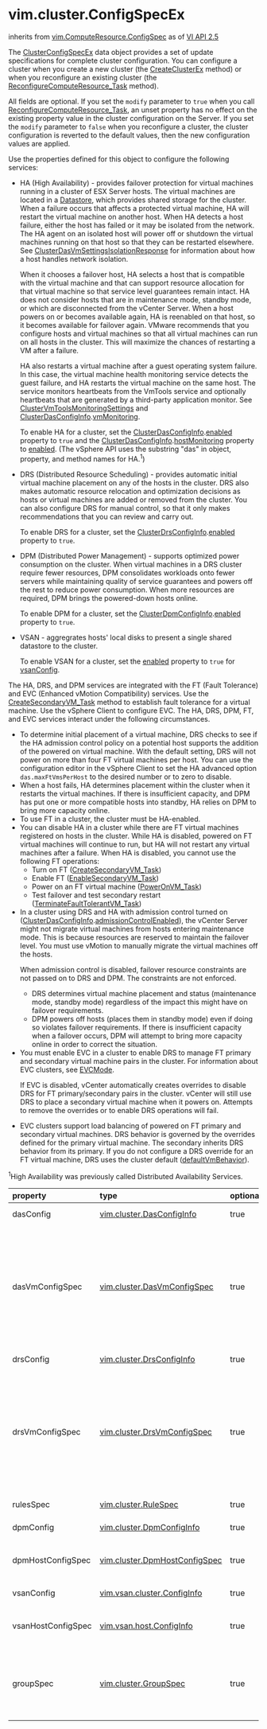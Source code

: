 vim.cluster.ConfigSpecEx
========================
inherits from [vim.ComputeResource.ConfigSpec](docs/vim.ComputeResource.ConfigSpec.md)
as of [VI API 2.5](vim.version.md#vim.version.version2)


The <a href="vim.cluster.ConfigSpecEx.md">ClusterConfigSpecEx</a> data object provides a set of update   specifications for complete cluster configuration.   You can configure a cluster when you create a new cluster   (the <a href="vim.Folder.md#createClusterEx">CreateClusterEx</a> method) or when you   reconfigure an existing cluster   (the <a href="vim.ComputeResource.md#reconfigureEx">ReconfigureComputeResource_Task</a> method).   <p>   All fields are optional. If you set the <code>modify</code>   parameter to <code>true</code> when you call   <a href="vim.ComputeResource.md#reconfigureEx">ReconfigureComputeResource_Task</a>, an unset property has no effect   on the existing property value in the cluster configuration on the Server.   If you set the <code>modify</code> parameter to <code>false</code> when you   reconfigure a cluster, the cluster configuration is reverted to the default   values, then the new configuration values are applied.   <p>   Use the properties defined for this object to configure   the following services:   <ul>     <li>HA (High Availability) -         provides failover protection for virtual machines         running in a cluster of ESX Server hosts.         The virtual machines are located in a <a href="vim.Datastore.md">Datastore</a>, which         provides shared storage for the cluster.         When a failure occurs that affects a protected virtual machine,         HA will restart the virtual machine on another host.         When HA detects a host failure, either the host has failed or it may be         isolated from the network. The HA agent on an isolated host will power off         or shutdown the virtual machines running on that host so that they         can be restarted elsewhere.         See <a href="vim.cluster.DasVmSettings.IsolationResponse.md">ClusterDasVmSettingsIsolationResponse</a> for information         about how a host handles network isolation.         <p>         When it chooses a failover host, HA selects a host that is compatible         with the virtual machine and that can support resource allocation for         that virtual machine so that service level guarantees remain intact.         HA does not consider hosts that are in maintenance mode, standby mode,         or which are disconnected from the vCenter Server. When a host powers         on or becomes available again, HA is reenabled on that host,         so it becomes available for failover again.         VMware recommends that you configure hosts and virtual machines         so that all virtual machines can run on all hosts in the cluster.         This will maximize the chances of restarting a VM after a failure.         <p>         HA also restarts a virtual machine after a guest operating system failure.         In this case, the virtual machine health monitoring service detects         the guest failure, and HA restarts the virtual machine on the same host.         The service monitors heartbeats from the VmTools service and optionally         heartbeats that are generated by a third-party application monitor.         See <a href="vim.cluster.VmToolsMonitoringSettings.md">ClusterVmToolsMonitoringSettings</a> and         <a href="vim.cluster.DasConfigInfo.md">ClusterDasConfigInfo</a>.<a href="vim.cluster.DasConfigInfo.md#vmMonitoring">vmMonitoring</a>.         <p>         To enable HA for a cluster, set the         <a href="vim.cluster.DasConfigInfo.md">ClusterDasConfigInfo</a>.<a href="vim.cluster.DasConfigInfo.md#enabled">enabled</a>         property to <code>true</code> and the         <a href="vim.cluster.DasConfigInfo.md">ClusterDasConfigInfo</a>.<a href="vim.cluster.DasConfigInfo.md#hostMonitoring">hostMonitoring</a>         property to <a href="vim.cluster.DasConfigInfo.ServiceState.md#enabled">enabled</a>.         (The vSphere API uses the substring "das" in object, property,         and method names for HA.<sup>1</sup>)     </li>     <li>DRS (Distributed Resource Scheduling) - provides automatic initial         virtual machine placement on any of the hosts in the cluster. DRS         also makes automatic resource relocation and optimization decisions         as hosts or virtual machines are added or removed from the cluster.         You can also configure DRS for manual control, so that it only makes         recommendations that you can review and carry out.         <p>         To enable DRS for a cluster, set the        <a href="vim.cluster.DrsConfigInfo.md">ClusterDrsConfigInfo</a>.<a href="vim.cluster.DrsConfigInfo.md#enabled">enabled</a>        property to <code>true</code>.     </li>     <li>DPM (Distributed Power Management) - supports optimized power         consumption on the cluster. When virtual machines in a DRS         cluster require fewer resources, DPM consolidates workloads         onto fewer servers while maintaining quality of service guarantees         and powers off the rest to reduce power consumption.         When more resources are required, DPM brings the powered-down hosts online.        <p>        To enable DPM for a cluster, set the        <a href="vim.cluster.DpmConfigInfo.md">ClusterDpmConfigInfo</a>.<a href="vim.cluster.DpmConfigInfo.md#enabled">enabled</a>        property to <code>true</code>.     </li>     <li>VSAN - aggregrates hosts' local disks to present a single         shared datastore to the cluster.         <p/>         To enable VSAN for a cluster, set the         <a href="vim.vsan.cluster.ConfigInfo.md#enabled">enabled</a> property to         <code>true</code> for <a href="vim.cluster.ConfigSpecEx.md#vsanConfig">vsanConfig</a>.     </li>   </ul>  <p>  The HA, DRS, and DPM services are integrated with the FT (Fault Tolerance)  and EVC (Enhanced vMotion Compatibility) services.  Use the <a href="vim.VirtualMachine.md#createSecondary">CreateSecondaryVM_Task</a> method to establish  fault tolerance for a virtual machine. Use the vSphere Client to configure EVC.  The HA, DRS, DPM, FT, and EVC services interact under  the following circumstances.  <ul>    <li>To determine initial placement of a virtual machine, DRS        checks to see if the HA admission control policy on a        potential host supports the addition of the powered on        virtual machine. With the default setting, DRS will not        power on more than four FT virtual machines per host.        You can use the configuration editor in the vSphere Client        to set the HA advanced option <code>das.maxFtVmsPerHost</code>        to the desired number or to zero to disable.    <li>When a host fails, HA determines placement within        the cluster when it restarts the virtual machines.        If there is insufficient capacity, and DPM has put one or more        compatible hosts into standby, HA relies on DPM to bring more        capacity online.    </li>    <li>To use FT in a cluster, the cluster must be HA-enabled.</li>    <li>You can disable HA in a cluster while there are FT virtual        machines registered on hosts in the cluster.        While HA is disabled, powered on FT virtual machines will continue        to run, but HA will not restart any virtual machines after a failure.        When HA is disabled, you cannot use the following FT operations:        <ul>        <li>Turn on FT (<a href="vim.VirtualMachine.md#createSecondary">CreateSecondaryVM_Task</a>)</li>        <li>Enable FT (<a href="vim.VirtualMachine.md#enableSecondary">EnableSecondaryVM_Task</a>)</li>        <li>Power on an FT virtual machine            (<a href="vim.VirtualMachine.md#powerOn">PowerOnVM_Task</a>)</li>        <li>Test failover and test secondary restart            (<a href="vim.VirtualMachine.md#terminateFaultTolerantVM">TerminateFaultTolerantVM_Task</a>)</li>        </ul>    </li>    <li>In a cluster using DRS and HA with admission control turned on    (<a href="vim.cluster.DasConfigInfo.md">ClusterDasConfigInfo</a>.<a href="vim.cluster.DasConfigInfo.md#admissionControlEnabled">admissionControlEnabled</a>),    the vCenter Server might not migrate virtual machines from hosts    entering maintenance mode. This is because resources are reserved    to maintain the failover level. You must use vMotion to manually    migrate the virtual machines off the hosts.    <p>    When admission control is disabled, failover resource constraints    are not passed on to DRS and DPM. The constraints are not enforced.      <ul>      <li>DRS determines virtual machine placement and status        (maintenance mode, standby mode) regardless of the impact        this might have on failover requirements.      </li>      <li>DPM powers off hosts (places them in standby mode)          even if doing so violates failover requirements.          If there is insufficient capacity when a failover          occurs, DPM will attempt to bring more capacity online          in order to correct the situation.      </li>      </ul>    </li>    <li>You must enable EVC in a cluster to enable DRS to manage FT primary        and secondary virtual machine pairs in the cluster.        For information about EVC clusters, see <a href="vim.EVCMode.md">EVCMode</a>.        <p>        If EVC is disabled, vCenter automatically creates overrides        to disable DRS for FT primary/secondary pairs in the cluster.        vCenter will still use DRS to place a secondary virtual machine        when it powers on.        Attempts to remove the overrides or to enable DRS operations        will fail.   </li>    <li>EVC clusters support load balancing of powered on FT primary        and secondary virtual machines. DRS behavior        is governed by the overrides defined for the primary virtual        machine. The secondary inherits DRS behavior from its primary.        If you do not configure a DRS override for an FT virtual        machine, DRS uses the cluster default        (<a href="vim.cluster.DrsConfigInfo.md#defaultVmBehavior">defaultVmBehavior</a>).    </li>  </ul>   <sup>1</sup>High Availability was previously called Distributed         Availability Services.

| property | type | optional | priv | desc |
|:---------|:-----|:---------|:-----|:-----|
| dasConfig | [vim.cluster.DasConfigInfo](vim.cluster.DasConfigInfo.md "vim.cluster.DasConfigInfo") | true | None | HA configuration; includes default settings for virtual machines. |
| dasVmConfigSpec | [vim.cluster.DasVmConfigSpec](vim.cluster.DasVmConfigSpec.md "vim.cluster.DasVmConfigSpec") | true | None | HA configuration for individual virtual machines.  The entries in this array override the cluster default  settings  (<a href="vim.cluster.DasConfigInfo.md">ClusterDasConfigInfo</a>.<a href="vim.cluster.DasConfigInfo.md#defaultVmSettings">defaultVmSettings</a>).  You cannot specify an HA override for a secondary FT virtual  machine. The secondary virtual machine will inherit whatever  settings apply to its primary virtual machine. If you  include an entry for a secondary, the reconfigure method  will throw the fault  <a href="vim.fault.CannotChangeHaSettingsForFtSecondary.md">CannotChangeHaSettingsForFtSecondary</a>. |
| drsConfig | [vim.cluster.DrsConfigInfo](vim.cluster.DrsConfigInfo.md "vim.cluster.DrsConfigInfo") | true | None | DRS configuration; includes default settings for virtual machines. |
| drsVmConfigSpec | [vim.cluster.DrsVmConfigSpec](vim.cluster.DrsVmConfigSpec.md "vim.cluster.DrsVmConfigSpec") | true | None | DRS configuration for individual virtual machines.  The entries in this array override the cluster default  settings  (<a href="vim.cluster.DrsConfigInfo.md">ClusterDrsConfigInfo</a>.<a href="vim.cluster.DrsConfigInfo.md#defaultVmBehavior">defaultVmBehavior</a>).  You cannot specify a DRS override for a secondary FT virtual  machine. The secondary virtual machine will inherit whatever  setting applies to its primary virtual machine. If you  include an entry for a secondary, the reconfigure method  will throw the fault  <a href="vim.fault.CannotChangeDrsBehaviorForFtSecondary.md">CannotChangeDrsBehaviorForFtSecondary</a>. |
| rulesSpec | [vim.cluster.RuleSpec](vim.cluster.RuleSpec.md "vim.cluster.RuleSpec") | true | None | Cluster affinity and anti-affinity rule configuration. |
| dpmConfig | [vim.cluster.DpmConfigInfo](vim.cluster.DpmConfigInfo.md "vim.cluster.DpmConfigInfo") | true | None | DPM configuration; includes default settings for hosts. |
| dpmHostConfigSpec | [vim.cluster.DpmHostConfigSpec](vim.cluster.DpmHostConfigSpec.md "vim.cluster.DpmHostConfigSpec") | true | None | DPM configuration for individual hosts.  The entries in this array override the cluster default  settings  (<a href="vim.cluster.DpmConfigInfo.md">ClusterDpmConfigInfo</a>.<a href="vim.cluster.DpmConfigInfo.md#defaultDpmBehavior">defaultDpmBehavior</a>). |
| vsanConfig | [vim.vsan.cluster.ConfigInfo](vim.vsan.cluster.ConfigInfo.md "vim.vsan.cluster.ConfigInfo") | true | None | VSAN configuration; includes default settings for hosts. |
| vsanHostConfigSpec | [vim.vsan.host.ConfigInfo](vim.vsan.host.ConfigInfo.md "vim.vsan.host.ConfigInfo") | true | None | VSAN configuration for individual hosts.  The entries in this array override the cluster default settings  as specified in <a href="vim.vsan.cluster.ConfigInfo.md">VsanClusterConfigInfo</a>. |
| groupSpec | [vim.cluster.GroupSpec](vim.cluster.GroupSpec.md "vim.cluster.GroupSpec") | true | None | Cluster-wide group configuration.  The array contains one or more group specification objects.  A group specification object contains a virtual machine group  (<a href="vim.cluster.VmGroup.md">ClusterVmGroup</a>) or a host group (<a href="vim.cluster.HostGroup.md">ClusterHostGroup</a>).  Groups can be related; see <a href="vim.cluster.VmHostRuleInfo.md">ClusterVmHostRuleInfo</a>. |


